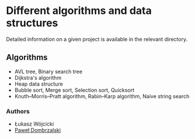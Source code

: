 # Different algorithms and data structures

Detailed information on a given project is available in the relevant directory.
 
## Algorithms
* AVL tree, Binary search tree
* Dijkstra's algorithm
* Heap data structure
* Bubble sort, Merge sort, Selection sort, Quicksort
* Knuth–Morris–Pratt algorithm, Rabin–Karp algorithm, Naive string search

### Authors
* Łukasz Wójcicki
* [Paweł Dombrzalski](https://github.com/pdombrza)
